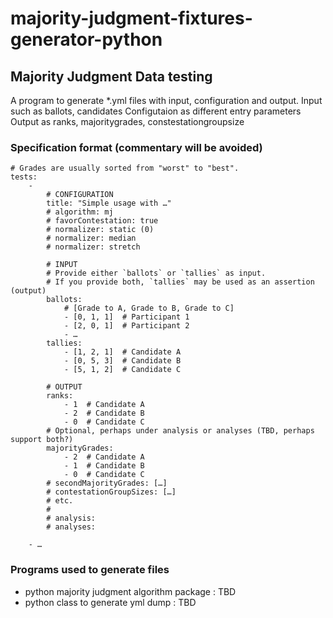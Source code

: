 # majority-judgment-fixtures-generator-python

## Majority Judgment Data testing
A program to generate *.yml files with input, configuration and output.
Input such as ballots, candidates
Configutaion as different entry parameters
Output as ranks, majoritygrades, constestationgroupsize


### Specification format (commentary will be avoided)

```
# Grades are usually sorted from "worst" to "best".
tests:
    -
        # CONFIGURATION
        title: "Simple usage with …"
        # algorithm: mj
        # favorContestation: true
        # normalizer: static (0)
        # normalizer: median
        # normalizer: stretch
        
        # INPUT
        # Provide either `ballots` or `tallies` as input.
        # If you provide both, `tallies` may be used as an assertion (output)
        ballots:
            # [Grade to A, Grade to B, Grade to C]
            - [0, 1, 1]  # Participant 1
            - [2, 0, 1]  # Participant 2
            - …
        tallies:
            - [1, 2, 1]  # Candidate A
            - [0, 5, 3]  # Candidate B
            - [5, 1, 2]  # Candidate C
        
        # OUTPUT
        ranks:
            - 1  # Candidate A
            - 2  # Candidate B
            - 0  # Candidate C
        # Optional, perhaps under analysis or analyses (TBD, perhaps support both?)
        majorityGrades:
            - 2  # Candidate A
            - 1  # Candidate B
            - 0  # Candidate C
        # secondMajorityGrades: […]
        # contestationGroupSizes: […]
        # etc.
        # 
        # analysis: 
        # analyses:
    
    - …
```
	
### Programs used to generate files
- python majority judgment algorithm package : TBD
- python class to generate yml dump : TBD

